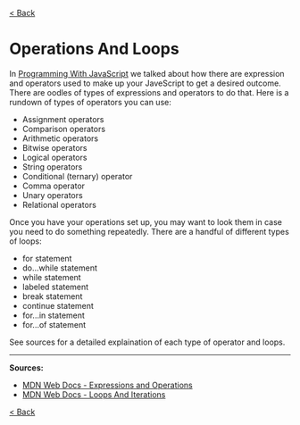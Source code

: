 [< Back](README.md)

# Operations And Loops
In [Programming With JavaScript](/programming-with-javascript) we talked about how there are expression and operators used to make up your JaveScript to get a desired outcome. There are oodles of types of expressions and operators to do that. Here is a rundown of types of operators you can use:

- Assignment operators
- Comparison operators
- Arithmetic operators
- Bitwise operators
- Logical operators
- String operators
- Conditional (ternary) operator
- Comma operator
- Unary operators
- Relational operators

Once you have your operations set up, you may want to look them in case you need to do something repeatedly. There are a handful of different types of loops:

- for statement
- do...while statement
- while statement
- labeled statement
- break statement
- continue statement
- for...in statement
- for...of statement

See sources for a detailed explaination of each type of operator and loops.


***

**Sources:**
- [MDN Web Docs - Expressions and Operations](https://developer.mozilla.org/en-US/docs/Web/JavaScript/Guide/Expressions_and_Operators)
- [MDN Web Docs - Loops And Iterations](https://developer.mozilla.org/en-US/docs/Web/JavaScript/Guide/Loops_and_iteration)

[< Back](README.md)